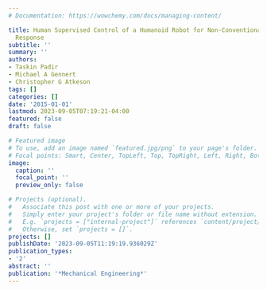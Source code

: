 ```yaml
---
# Documentation: https://wowchemy.com/docs/managing-content/

title: Human Supervised Control of a Humanoid Robot for Non-Conventional Emergency
  Response
subtitle: ''
summary: ''
authors:
- Taskin Padir
- Michael A Gennert
- Christopher G Atkeson
tags: []
categories: []
date: '2015-01-01'
lastmod: 2023-09-05T07:19:21-04:00
featured: false
draft: false

# Featured image
# To use, add an image named `featured.jpg/png` to your page's folder.
# Focal points: Smart, Center, TopLeft, Top, TopRight, Left, Right, BottomLeft, Bottom, BottomRight.
image:
  caption: ''
  focal_point: ''
  preview_only: false

# Projects (optional).
#   Associate this post with one or more of your projects.
#   Simply enter your project's folder or file name without extension.
#   E.g. `projects = ["internal-project"]` references `content/project/deep-learning/index.md`.
#   Otherwise, set `projects = []`.
projects: []
publishDate: '2023-09-05T11:19:19.936029Z'
publication_types:
- '2'
abstract: ''
publication: '*Mechanical Engineering*'
---
```


